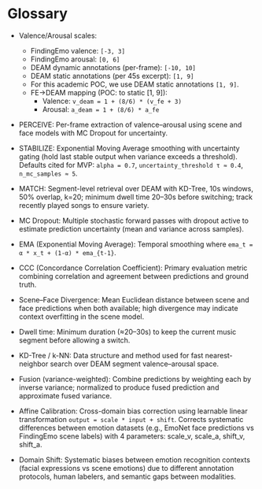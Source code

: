 # Glossary

- Valence/Arousal scales:
  - FindingEmo valence: `[-3, 3]`
  - FindingEmo arousal: `[0, 6]`
  - DEAM dynamic annotations (per-frame): `[-10, 10]`
  - DEAM static annotations (per 45s excerpt): `[1, 9]`
  - For this academic POC, we use DEAM static annotations `[1, 9]`.
  - FE→DEAM mapping (POC: to static [1, 9]):
    - Valence: `v_deam = 1 + (8/6) * (v_fe + 3)`
    - Arousal: `a_deam = 1 + (8/6) * a_fe`

- PERCEIVE: Per-frame extraction of valence–arousal using scene and face models with MC Dropout for uncertainty.

- STABILIZE: Exponential Moving Average smoothing with uncertainty gating (hold last stable output when variance exceeds a threshold). Defaults cited for MVP: `alpha = 0.7`, `uncertainty_threshold τ ≈ 0.4`, `n_mc_samples ≈ 5`.

- MATCH: Segment-level retrieval over DEAM with KD-Tree, 10s windows, 50% overlap, k=20; minimum dwell time 20–30s before switching; track recently played songs to ensure variety.

- MC Dropout: Multiple stochastic forward passes with dropout active to estimate prediction uncertainty (mean and variance across samples).

- EMA (Exponential Moving Average): Temporal smoothing where `ema_t = α * x_t + (1-α) * ema_{t-1}`.

- CCC (Concordance Correlation Coefficient): Primary evaluation metric combining correlation and agreement between predictions and ground truth.

- Scene–Face Divergence: Mean Euclidean distance between scene and face predictions when both available; high divergence may indicate context overfitting in the scene model.

- Dwell time: Minimum duration (≈20–30s) to keep the current music segment before allowing a switch.

- KD-Tree / k-NN: Data structure and method used for fast nearest-neighbor search over DEAM segment valence–arousal space.

- Fusion (variance-weighted): Combine predictions by weighting each by inverse variance; normalized to produce fused prediction and approximate fused variance.

- Affine Calibration: Cross-domain bias correction using learnable linear transformation `output = scale * input + shift`. Corrects systematic differences between emotion datasets (e.g., EmoNet face predictions vs FindingEmo scene labels) with 4 parameters: scale_v, scale_a, shift_v, shift_a.

- Domain Shift: Systematic biases between emotion recognition contexts (facial expressions vs scene emotions) due to different annotation protocols, human labelers, and semantic gaps between modalities.
